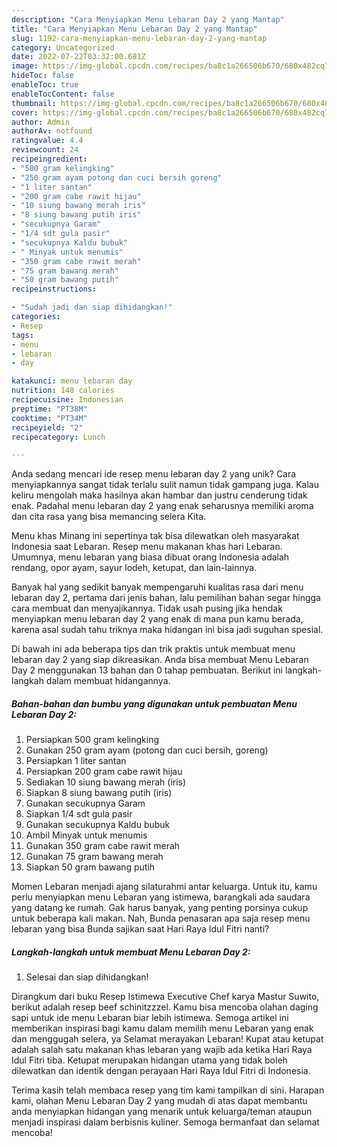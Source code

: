 ```yaml
---
description: "Cara Menyiapkan Menu Lebaran Day 2 yang Mantap"
title: "Cara Menyiapkan Menu Lebaran Day 2 yang Mantap"
slug: 1192-cara-menyiapkan-menu-lebaran-day-2-yang-mantap
category: Uncategorized
date: 2022-07-22T03:32:00.681Z
image: https://img-global.cpcdn.com/recipes/ba8c1a266506b670/680x482cq70/menu-lebaran-day-2-foto-resep-utama.jpg
hideToc: false
enableToc: true
enableTocContent: false
thumbnail: https://img-global.cpcdn.com/recipes/ba8c1a266506b670/680x482cq70/menu-lebaran-day-2-foto-resep-utama.jpg
cover: https://img-global.cpcdn.com/recipes/ba8c1a266506b670/680x482cq70/menu-lebaran-day-2-foto-resep-utama.jpg
author: Admin
authorAv: notfound
ratingvalue: 4.4
reviewcount: 24
recipeingredient:
- "500 gram kelingking"
- "250 gram ayam potong dan cuci bersih goreng"
- "1 liter santan"
- "200 gram cabe rawit hijau"
- "10 siung bawang merah iris"
- "8 siung bawang putih iris"
- "secukupnya Garam"
- "1/4 sdt gula pasir"
- "secukupnya Kaldu bubuk"
- " Minyak untuk menumis"
- "350 gram cabe rawit merah"
- "75 gram bawang merah"
- "50 gram bawang putih"
recipeinstructions:

- "Sudah jadi dan siap dihidangkan!"
categories:
- Resep
tags:
- menu
- lebaran
- day

katakunci: menu lebaran day 
nutrition: 148 calories
recipecuisine: Indonesian
preptime: "PT38M"
cooktime: "PT34M"
recipeyield: "2"
recipecategory: Lunch

---
```





Anda sedang mencari ide resep menu lebaran day 2 yang unik? Cara menyiapkannya sangat tidak terlalu sulit namun tidak gampang juga. Kalau keliru mengolah maka hasilnya akan hambar dan justru cenderung tidak enak. Padahal menu lebaran day 2 yang enak seharusnya memiliki aroma dan cita rasa yang bisa memancing selera Kita.





Menu khas Minang ini sepertinya tak bisa dilewatkan oleh masyarakat Indonesia saat Lebaran. Resep menu makanan khas hari Lebaran. Umumnya, menu lebaran yang biasa dibuat orang Indonesia adalah rendang, opor ayam, sayur lodeh, ketupat, dan lain-lainnya.

Banyak hal yang sedikit banyak mempengaruhi kualitas rasa dari menu lebaran day 2, pertama dari jenis bahan, lalu pemilihan bahan segar hingga cara membuat dan menyajikannya. Tidak usah pusing jika hendak menyiapkan menu lebaran day 2 yang enak di mana pun kamu berada, karena asal sudah tahu triknya maka hidangan ini bisa jadi suguhan spesial.






Di bawah ini ada beberapa tips dan trik praktis untuk membuat menu lebaran day 2 yang siap dikreasikan. Anda bisa membuat Menu Lebaran Day 2 menggunakan 13 bahan dan 0 tahap pembuatan. Berikut ini langkah-langkah dalam membuat hidangannya.

<!--inarticleads1-->

##### Bahan-bahan dan bumbu yang digunakan untuk pembuatan Menu Lebaran Day 2:

1. Persiapkan 500 gram kelingking
1. Gunakan 250 gram ayam (potong dan cuci bersih, goreng)
1. Persiapkan 1 liter santan
1. Persiapkan 200 gram cabe rawit hijau
1. Sediakan 10 siung bawang merah (iris)
1. Siapkan 8 siung bawang putih (iris)
1. Gunakan secukupnya Garam
1. Siapkan 1/4 sdt gula pasir
1. Gunakan secukupnya Kaldu bubuk
1. Ambil  Minyak untuk menumis
1. Gunakan 350 gram cabe rawit merah
1. Gunakan 75 gram bawang merah
1. Siapkan 50 gram bawang putih


Momen Lebaran menjadi ajang silaturahmi antar keluarga. Untuk itu, kamu perlu menyiapkan menu Lebaran yang istimewa, barangkali ada saudara yang datang ke rumah. Gak harus banyak, yang penting porsinya cukup untuk beberapa kali makan. Nah, Bunda penasaran apa saja resep menu lebaran yang bisa Bunda sajikan saat Hari Raya Idul Fitri nanti? 

<!--inarticleads2-->

##### Langkah-langkah untuk membuat Menu Lebaran Day 2:


1. Selesai dan siap dihidangkan!

Dirangkum dari buku Resep Istimewa Executive Chef karya Mastur Suwito, berikut adalah resep beef schinitzzzel. Kamu bisa mencoba olahan daging sapi untuk ide menu Lebaran biar lebih istimewa. Semoga artikel ini memberikan inspirasi bagi kamu dalam memilih menu Lebaran yang enak dan menggugah selera, ya Selamat merayakan Lebaran! Kupat atau ketupat adalah salah satu makanan khas lebaran yang wajib ada ketika Hari Raya Idul Fitri tiba. Ketupat merupakan hidangan utama yang tidak boleh dilewatkan dan identik dengan perayaan Hari Raya Idul Fitri di Indonesia. 

Terima kasih telah membaca resep yang tim kami tampilkan di sini. Harapan kami, olahan Menu Lebaran Day 2 yang mudah di atas dapat membantu anda menyiapkan hidangan yang menarik untuk keluarga/teman ataupun menjadi inspirasi dalam berbisnis kuliner. Semoga bermanfaat dan selamat mencoba!
